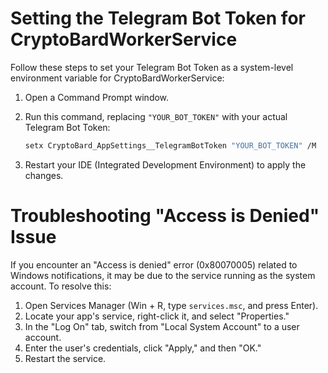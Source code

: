 # Setting the Telegram Bot Token for CryptoBardWorkerService

Follow these steps to set your Telegram Bot Token as a system-level environment variable for CryptoBardWorkerService:

1. Open a Command Prompt window.

2. Run this command, replacing `"YOUR_BOT_TOKEN"` with your actual Telegram Bot Token:

   ```bash
   setx CryptoBard_AppSettings__TelegramBotToken "YOUR_BOT_TOKEN" /M

3. Restart your IDE (Integrated Development Environment) to apply the changes.

# Troubleshooting "Access is Denied" Issue

If you encounter an "Access is denied" error (0x80070005) related to Windows notifications, it may be due to the service running as the system account. To resolve this:

1. Open Services Manager (Win + R, type `services.msc`, and press Enter).
2. Locate your app's service, right-click it, and select "Properties."
3. In the "Log On" tab, switch from "Local System Account" to a user account.
4. Enter the user's credentials, click "Apply," and then "OK."
5. Restart the service.